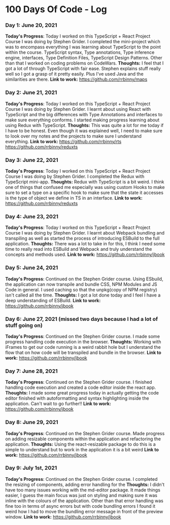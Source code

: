 # 100 Days Of Code - Log

### Day 1: June 20, 2021

**Today's Progress**:
Today I worked on this TypeScript + React Project Course I was doing by Stephen Grider.
I completed the mini-project which was to encompass everything I was learning about TypeScript to the point within the course. TypeScript syntax, Type annotations, Type inference engine, interfaces, Type Definition Files, TypeScript Design Patterns.
Other than that I worked on coding problems on CodeWars.
**Thoughts:**
I feel that I got a lot of through TypeScript with fair ease. Stephen explains stuff really well so I got a grasp of it pretty easily. Plus I've used Java and the similarities are there.
**Link to work:**
https://github.com/rrbinny/maps

### Day 2: June 21, 2021

**Today's Progress**:
Today I worked on this TypeScript + React Project Course I was doing by Stephen Grider.
I learnt about using React with TypeScript and the big differences with Type Annotations and interfaces to make sure everything conforms.
I started making progress learning about using Redux with TypeScript.
**Thoughts:**
This was quite a lot for me today if I have to be honest. Even though it was explained well, I need to make sure to look over my notes and the projects to make sure I understand everything.
**Link to work:**
https://github.com/rrbinny/rts
https://github.com/rrbinny/reduxts

### Day 3: June 22, 2021

**Today's Progress**:
Today I worked on this TypeScript + React Project Course I was doing by Stephen Grider.
I completed the Redux with TypeScript mini-app.
**Thoughts:**
Redux with TypeScript is a bit weird. I think one of things that confused me especially was using custom Hooks to make sure to set a type on a specific hook to make sure that the state it accesses is the type of object we define in TS in an interface.
**Link to work:**
https://github.com/rrbinny/reduxts

### Day 4: June 23, 2021

**Today's Progress**:
Today I worked on this TypeScript + React Project Course I was doing by Stephen Grider.
I learnt about Webpack bundling and transpiling as well as started the process of introducing ESBuild to the full application.
**Thoughts:**
There was a lot to take in for this, I think I need some time to really read into ESBuild and Webpack and truly understand the concepts
and methods used.
**Link to work:**
https://github.com/rrbinny/jbook

### Day 5: June 24, 2021

**Today's Progress**:
Continued on the Stephen Grider course. Using ESbuild, the application can now transpile and bundle CSS, NPM Modules and JS Code in general. I used caching so that the unpkg(copy of NPM registry) isn't called all the time.
**Thoughts:**
I got a lot done today and I feel I have a deep understanding of ESBuild.
**Link to work:**
https://github.com/rrbinny/jbook

### Day 6: June 27, 2021 (missed two days because I had a lot of stuff going on)

**Today's Progress**:
Continued on the Stephen Grider course. I made some progress handling code execution in the browser.
**Thoughts:**
Working with iFrames to get our code running is a weird rabbit hole but I understand the flow that on how
code will be transpiled and bundle in the browser.
**Link to work:**
https://github.com/rrbinny/jbook

### Day 7: June 28, 2021

**Today's Progress**:
Continued on the Stephen Grider course. I finished handling code execution and created a code editor inside the react app.
**Thoughts:**
I made some great progress today in actually getting the code editor finished with autoformatting and syntax highlighting inside the application.
Can't wait to go further!!
**Link to work:**
https://github.com/rrbinny/jbook

### Day 8: June 29, 2021

**Today's Progress**:
Continued on the Stephen Grider course. Made progress on adding resizable components within the application and refactoring the application.
**Thoughts:**
Using the react-resizable package to do this is a simple to understand but to work in the application it is a bit weird
**Link to work:**
https://github.com/rrbinny/jbook

### Day 9: July 1st, 2021

**Today's Progress**:
Continued on the Stephen Grider course. I completed the resizing of components, adding error handling for the
**Thoughts:**
I didn't have too many issues working with the md-editor package. It made things easier, I guess the main focus was
just on styling and making sure it was inline with the colours of the application. Other than that error handling
was fine too in terms of async errors but with code bundling errors I found it weird how I had to move the bundling error
message in front of the preview window.
**Link to work:**
https://github.com/rrbinny/jbook
